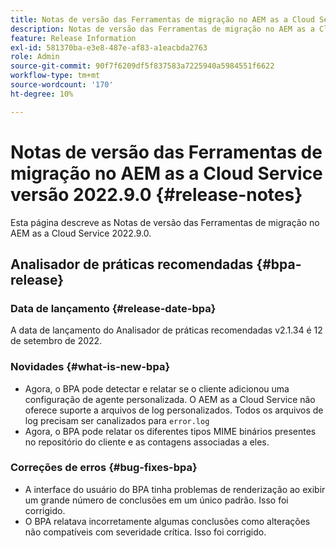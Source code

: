 ```yaml
---
title: Notas de versão das Ferramentas de migração no AEM as a Cloud Service versão 2022.9.0
description: Notas de versão das Ferramentas de migração no AEM as a Cloud Service versão 2022.9.0
feature: Release Information
exl-id: 581370ba-e3e8-487e-af83-a1eacbda2763
role: Admin
source-git-commit: 90f7f6209df5f837583a7225940a5984551f6622
workflow-type: tm+mt
source-wordcount: '170'
ht-degree: 10%

---
```


# Notas de versão das Ferramentas de migração no AEM as a Cloud Service versão 2022.9.0 {#release-notes}

Esta página descreve as Notas de versão das Ferramentas de migração no AEM as a Cloud Service 2022.9.0.

## Analisador de práticas recomendadas {#bpa-release}

### Data de lançamento {#release-date-bpa}

A data de lançamento do Analisador de práticas recomendadas v2.1.34 é 12 de setembro de 2022.

### Novidades {#what-is-new-bpa}

* Agora, o BPA pode detectar e relatar se o cliente adicionou uma configuração de agente personalizada. O AEM as a Cloud Service não oferece suporte a arquivos de log personalizados. Todos os arquivos de log precisam ser canalizados para `error.log`
* Agora, o BPA pode relatar os diferentes tipos MIME binários presentes no repositório do cliente e as contagens associadas a eles.

### Correções de erros {#bug-fixes-bpa}

* A interface do usuário do BPA tinha problemas de renderização ao exibir um grande número de conclusões em um único padrão. Isso foi corrigido.
* O BPA relatava incorretamente algumas conclusões como alterações não compatíveis com severidade crítica. Isso foi corrigido.
